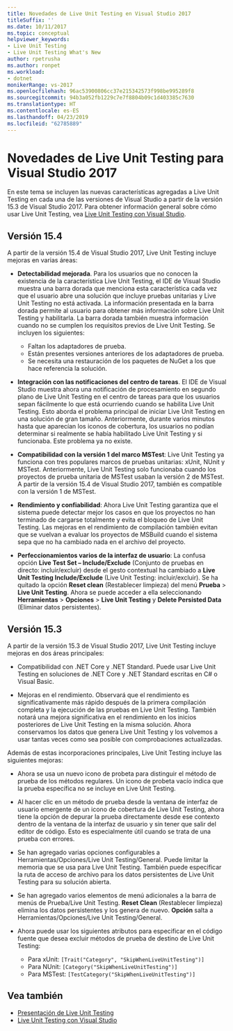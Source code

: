 ```yaml
---
title: Novedades de Live Unit Testing en Visual Studio 2017
titleSuffix: ''
ms.date: 10/11/2017
ms.topic: conceptual
helpviewer_keywords:
- Live Unit Testing
- Live Unit Testing What's New
author: rpetrusha
ms.author: ronpet
ms.workload:
- dotnet
monikerRange: vs-2017
ms.openlocfilehash: 96ac53900806cc37e215342573f998be995289f8
ms.sourcegitcommit: 94b3a052fb1229c7e7f8804b09c1d403385c7630
ms.translationtype: HT
ms.contentlocale: es-ES
ms.lasthandoff: 04/23/2019
ms.locfileid: "62785889"
---
```

# <a name="whats-new-in-live-unit-testing-for-visual-studio-2017"></a>Novedades de Live Unit Testing para Visual Studio 2017

En este tema se incluyen las nuevas características agregadas a Live Unit Testing en cada una de las versiones de Visual Studio a partir de la versión 15.3 de Visual Studio 2017. Para obtener información general sobre cómo usar Live Unit Testing, vea [Live Unit Testing con Visual Studio](live-unit-testing.md).

## <a name="version-154"></a>Versión 15.4

A partir de la versión 15.4 de Visual Studio 2017, Live Unit Testing incluye mejoras en varias áreas:

- **Detectabilidad mejorada**. Para los usuarios que no conocen la existencia de la característica Live Unit Testing, el IDE de Visual Studio muestra una barra dorada que menciona esta característica cada vez que el usuario abre una solución que incluye pruebas unitarias y Live Unit Testing no está activada. La información presentada en la barra dorada permite al usuario para obtener más información sobre Live Unit Testing y habilitarla. La barra dorada también muestra información cuando no se cumplen los requisitos previos de Live Unit Testing. Se incluyen los siguientes:

   - Faltan los adaptadores de prueba.
   - Están presentes versiones anteriores de los adaptadores de prueba.
   - Se necesita una restauración de los paquetes de NuGet a los que hace referencia la solución.

- **Integración con las notificaciones del centro de tareas**. El IDE de Visual Studio muestra ahora una notificación de procesamiento en segundo plano de Live Unit Testing en el centro de tareas para que los usuarios sepan fácilmente lo que está ocurriendo cuando se habilita Live Unit Testing. Esto aborda el problema principal de iniciar Live Unit Testing en una solución de gran tamaño. Anteriormente, durante varios minutos hasta que aparecían los iconos de cobertura, los usuarios no podían determinar si realmente se había habilitado Live Unit Testing y si funcionaba. Este problema ya no existe.

- **Compatibilidad con la versión 1 del marco MSTest**: Live Unit Testing ya funciona con tres populares marcos de pruebas unitarias: xUnit, NUnit y MSTest. Anteriormente, Live Unit Testing solo funcionaba cuando los proyectos de prueba unitaria de MSTest usaban la versión 2 de MSTest. A partir de la versión 15.4 de Visual Studio 2017, también es compatible con la versión 1 de MSTest.

- **Rendimiento y confiabilidad**: Ahora Live Unit Testing garantiza que el sistema puede detectar mejor los casos en que los proyectos no han terminado de cargarse totalmente y evita el bloqueo de Live Unit Testing. Las mejoras en el rendimiento de compilación también evitan que se vuelvan a evaluar los proyectos de MSBuild cuando el sistema sepa que no ha cambiado nada en el archivo del proyecto.

- **Perfeccionamientos varios de la interfaz de usuario**:  La confusa opción **Live Test Set – Include/Exclude** (Conjunto de pruebas en directo: incluir/excluir) desde el gesto contextual ha cambiado a **Live Unit Testing Include/Exclude** (Live Unit Testing: incluir/excluir). Se ha quitado la opción **Reset clean** (Restablecer limpieza) del menú **Prueba** > **Live Unit Testing**. Ahora se puede acceder a ella seleccionando **Herramientas** > **Opciones** > **Live Unit Testing** y **Delete Persisted Data** (Eliminar datos persistentes).

## <a name="version-153"></a>Versión 15.3

A partir de la versión 15.3 de Visual Studio 2017, Live Unit Testing incluye mejoras en dos áreas principales:

- Compatibilidad con .NET Core y .NET Standard. Puede usar Live Unit Testing en soluciones de .NET Core y .NET Standard escritas en C# o Visual Basic.

- Mejoras en el rendimiento. Observará que el rendimiento es significativamente más rápido después de la primera compilación completa y la ejecución de las pruebas en Live Unit Testing. También notará una mejora significativa en el rendimiento en los inicios posteriores de Live Unit Testing en la misma solución. Ahora conservamos los datos que genera Live Unit Testing y los volvemos a usar tantas veces como sea posible con comprobaciones actualizadas.

Además de estas incorporaciones principales, Live Unit Testing incluye las siguientes mejoras:

- Ahora se usa un nuevo icono de probeta para distinguir el método de prueba de los métodos regulares. Un icono de probeta vacío indica que la prueba específica no se incluye en Live Unit Testing.

- Al hacer clic en un método de prueba desde la ventana de interfaz de usuario emergente de un icono de cobertura de Live Unit Testing, ahora tiene la opción de depurar la prueba directamente desde ese contexto dentro de la ventana de la interfaz de usuario y sin tener que salir del editor de código. Esto es especialmente útil cuando se trata de una prueba con errores.

- Se han agregado varias opciones configurables a Herramientas/Opciones/Live Unit Testing/General. Puede limitar la memoria que se usa para Live Unit Testing. También puede especificar la ruta de acceso de archivo para los datos persistentes de Live Unit Testing para su solución abierta.

- Se han agregado varios elementos de menú adicionales a la barra de menús de Prueba/Live Unit Testing. **Reset Clean**  (Restablecer limpieza) elimina los datos persistentes y los genera de nuevo. **Opción** salta a Herramientas/Opciones/Live Unit Testing/General.

- Ahora puede usar los siguientes atributos para especificar en el código fuente que desea excluir métodos de prueba de destino de Live Unit Testing:

   - Para xUnit: `[Trait("Category", "SkipWhenLiveUnitTesting")]`
   - Para NUnit: `[Category("SkipWhenLiveUnitTesting")]`
   - Para MSTest: `[TestCategory("SkipWhenLiveUnitTesting")]`

## <a name="see-also"></a>Vea también

- [Presentación de Live Unit Testing](live-unit-testing-intro.md)
- [Live Unit Testing con Visual Studio](live-unit-testing.md)
